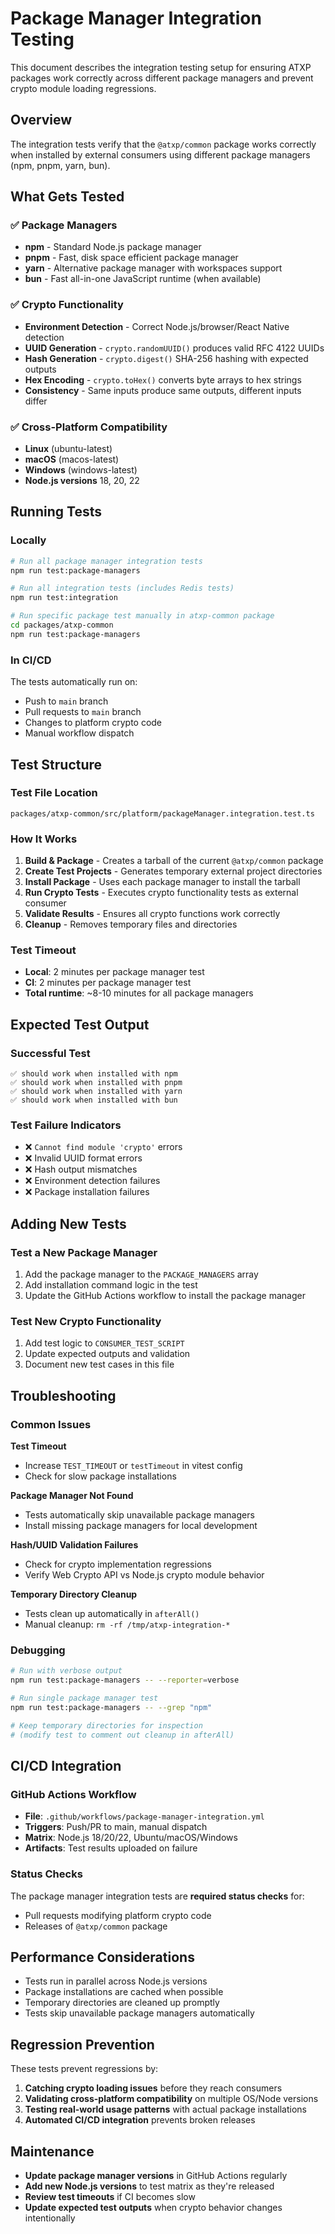 # Package Manager Integration Testing

This document describes the integration testing setup for ensuring ATXP packages work correctly across different package managers and prevent crypto module loading regressions.

## Overview

The integration tests verify that the `@atxp/common` package works correctly when installed by external consumers using different package managers (npm, pnpm, yarn, bun).

## What Gets Tested

### ✅ Package Managers
- **npm** - Standard Node.js package manager
- **pnpm** - Fast, disk space efficient package manager  
- **yarn** - Alternative package manager with workspaces support
- **bun** - Fast all-in-one JavaScript runtime (when available)

### ✅ Crypto Functionality
- **Environment Detection** - Correct Node.js/browser/React Native detection
- **UUID Generation** - `crypto.randomUUID()` produces valid RFC 4122 UUIDs
- **Hash Generation** - `crypto.digest()` SHA-256 hashing with expected outputs
- **Hex Encoding** - `crypto.toHex()` converts byte arrays to hex strings
- **Consistency** - Same inputs produce same outputs, different inputs differ

### ✅ Cross-Platform Compatibility
- **Linux** (ubuntu-latest)
- **macOS** (macos-latest)  
- **Windows** (windows-latest)
- **Node.js versions** 18, 20, 22

## Running Tests

### Locally

```bash
# Run all package manager integration tests
npm run test:package-managers

# Run all integration tests (includes Redis tests)
npm run test:integration

# Run specific package test manually in atxp-common package
cd packages/atxp-common
npm run test:package-managers
```

### In CI/CD

The tests automatically run on:
- Push to `main` branch
- Pull requests to `main` branch  
- Changes to platform crypto code
- Manual workflow dispatch

## Test Structure

### Test File Location
```
packages/atxp-common/src/platform/packageManager.integration.test.ts
```

### How It Works

1. **Build & Package** - Creates a tarball of the current `@atxp/common` package
2. **Create Test Projects** - Generates temporary external project directories
3. **Install Package** - Uses each package manager to install the tarball
4. **Run Crypto Tests** - Executes crypto functionality tests as external consumer
5. **Validate Results** - Ensures all crypto functions work correctly
6. **Cleanup** - Removes temporary files and directories

### Test Timeout
- **Local**: 2 minutes per package manager test
- **CI**: 2 minutes per package manager test
- **Total runtime**: ~8-10 minutes for all package managers

## Expected Test Output

### Successful Test
```
✅ should work when installed with npm
✅ should work when installed with pnpm  
✅ should work when installed with yarn
✅ should work when installed with bun
```

### Test Failure Indicators
- ❌ `Cannot find module 'crypto'` errors
- ❌ Invalid UUID format errors
- ❌ Hash output mismatches  
- ❌ Environment detection failures
- ❌ Package installation failures

## Adding New Tests

### Test a New Package Manager

1. Add the package manager to the `PACKAGE_MANAGERS` array
2. Add installation command logic in the test
3. Update the GitHub Actions workflow to install the package manager

### Test New Crypto Functionality

1. Add test logic to `CONSUMER_TEST_SCRIPT`
2. Update expected outputs and validation
3. Document new test cases in this file

## Troubleshooting

### Common Issues

**Test Timeout**
- Increase `TEST_TIMEOUT` or `testTimeout` in vitest config
- Check for slow package installations

**Package Manager Not Found**
- Tests automatically skip unavailable package managers
- Install missing package managers for local development

**Hash/UUID Validation Failures**  
- Check for crypto implementation regressions
- Verify Web Crypto API vs Node.js crypto module behavior

**Temporary Directory Cleanup**
- Tests clean up automatically in `afterAll()`
- Manual cleanup: `rm -rf /tmp/atxp-integration-*`

### Debugging

```bash
# Run with verbose output
npm run test:package-managers -- --reporter=verbose

# Run single package manager test
npm run test:package-managers -- --grep "npm"

# Keep temporary directories for inspection
# (modify test to comment out cleanup in afterAll)
```

## CI/CD Integration

### GitHub Actions Workflow
- **File**: `.github/workflows/package-manager-integration.yml`
- **Triggers**: Push/PR to main, manual dispatch
- **Matrix**: Node.js 18/20/22, Ubuntu/macOS/Windows
- **Artifacts**: Test results uploaded on failure

### Status Checks
The package manager integration tests are **required status checks** for:
- Pull requests modifying platform crypto code
- Releases of `@atxp/common` package

## Performance Considerations

- Tests run in parallel across Node.js versions
- Package installations are cached when possible
- Temporary directories are cleaned up promptly
- Tests skip unavailable package managers automatically

## Regression Prevention

These tests prevent regressions by:
1. **Catching crypto loading issues** before they reach consumers
2. **Validating cross-platform compatibility** on multiple OS/Node versions
3. **Testing real-world usage patterns** with actual package installations  
4. **Automated CI/CD integration** prevents broken releases

## Maintenance

- **Update package manager versions** in GitHub Actions regularly
- **Add new Node.js versions** to test matrix as they're released
- **Review test timeouts** if CI becomes slow
- **Update expected test outputs** when crypto behavior changes intentionally